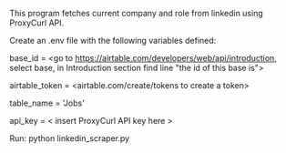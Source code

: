 This program fetches current company and role from linkedin using ProxyCurl API.


Create an .env file with the following variables defined:

base_id = <go to https://airtable.com/developers/web/api/introduction, select base, in Introduction section find line "the id of this base is">

airtable_token = <airtable.com/create/tokens to create a token>

table_name = 'Jobs'

api_key = < insert ProxyCurl API key here >


Run: 
python linkedin_scraper.py
